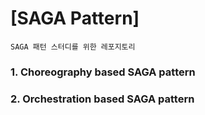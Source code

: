 # [SAGA Pattern]
    SAGA 패턴 스터디를 위한 레포지토리

### 1. Choreography based SAGA pattern

### 2. Orchestration based SAGA pattern